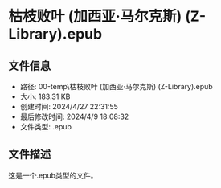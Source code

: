 ﻿# 枯枝败叶 (加西亚·马尔克斯) (Z-Library).epub

## 文件信息
- 路径: 00-temp\枯枝败叶 (加西亚·马尔克斯) (Z-Library).epub
- 大小: 183.31 KB
- 创建时间: 2024/4/27 22:31:55
- 最后修改时间: 2024/4/9 18:08:32
- 文件类型: .epub

## 文件描述
这是一个.epub类型的文件。

